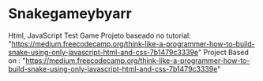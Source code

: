 # Snakegameybyarr
Html, JavaScript Test Game
Projeto baseado no tutorial:
"https://medium.freecodecamp.org/think-like-a-programmer-how-to-build-snake-using-only-javascript-html-and-css-7b1479c3339e"
Project Based on :
"https://medium.freecodecamp.org/think-like-a-programmer-how-to-build-snake-using-only-javascript-html-and-css-7b1479c3339e"
